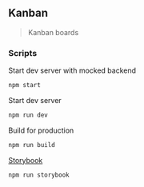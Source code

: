 ## Kanban

> Kanban boards

### Scripts

Start dev server with mocked backend

```sh
npm start
```

Start dev server

```sh
npm run dev
```

Build for production

```sh
npm run build
```

[Storybook](https://github.com/storybookjs/storybook)

```sh
npm run storybook
```
